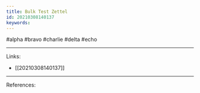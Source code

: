```yaml
---
title: Bulk Test Zettel
id: 20210308140137
keywords:
---
```

#alpha #bravo #charlie #delta #echo

---
Links:

- [[20210308140137]]

---
References:
